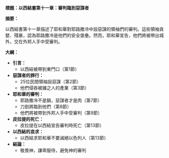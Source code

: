 **標題：以西結書第十一章：審判臨到惡謀者**

**摘要：**

以西結書第十一章描述了耶和華對耶路撒冷中設惡謀的領袖們的審判。這些領袖貪婪、殘暴，認為耶路撒冷是他們的安全堡壘。然而，耶和華宣告，他們將被帶出城外，交在外邦人手中受審判。

**大綱：**

* **引言：**
    * 以西結被帶到東門口（第1節）
* **惡謀者的罪行：**
    * 25位民間領袖設惡謀（第2節）
    * 他們侵吞被擄之人的產業（第3節）
* **耶和華的審判：**
    * 耶路撒冷不是鍋，惡謀者才是肉（第7節）
    * 刀劍將臨到他們（第8節）
    * 他們將被帶到外邦人手中受審判（第9節）
* **皮拉提的死亡：**
    * 皮拉提在以西結宣告審判時死亡（第13節）
* **以西結的哀求：**
    * 以西結求耶和華不要滅絕以色列人（第13節）
* **結論：**
    * 敬畏神，謙卑服侍，避免神的審判